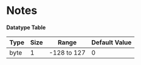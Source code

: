 # Notes

**Datatype Table**

| Type | Size | Range | Default Value |
| ---- | ---- | ----- | ------------ |
| byte | 1 | -128 to 127 | 0 |